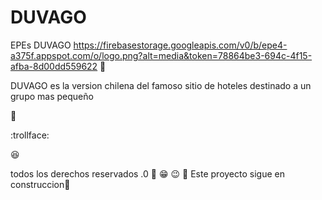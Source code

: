 # DUVAGO
EPEs DUVAGO
https://firebasestorage.googleapis.com/v0/b/epe4-a375f.appspot.com/o/logo.png?alt=media&token=78864be3-694c-4f15-afba-8d00dd559622
:hotel: 

DUVAGO es la version chilena del famoso sitio de hoteles destinado a un grupo mas pequeño

:rice_ball:

:trollface:

:satisfied:

todos los derechos reservados .0
:grimacing:   :grin: :wink:
:hankey:
Este proyecto sigue en construccion:construction_worker:
